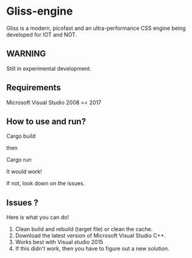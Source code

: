 # Gliss-engine
Gliss is a modern, picofast and an ultra-performance CSS engine being developed for IOT and NOT.

## WARNING
Still in experimental development.


## Requirements
Microsoft Visual Studio 2008 =< 2017

## How to use and run?
Cargo build

then 

Cargo run

It would work!

If not, look down on the issues.

## Issues ?
Here is what you can do!
1. Clean build and rebuild (target file) or clean the cache.
2. Download the latest version of Microsoft Visual Studio C++.
3. Works best with Visual studio 2015
4. If this didn't work, then you have to figure out a new solution.
